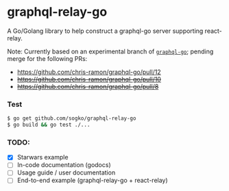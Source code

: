 # graphql-relay-go

A Go/Golang library to help construct a graphql-go server supporting react-relay.

Note: Currently based on an experimental branch of [`graphql-go`](https://github.com/chris-ramon/graphql-go); pending merge for the following PRs:
- https://github.com/chris-ramon/graphql-go/pull/12
- ~~https://github.com/chris-ramon/graphql-go/pull/10~~
- ~~https://github.com/chris-ramon/graphql-go/pull/8~~

### Test
```bash
$ go get github.com/sogko/graphql-relay-go
$ go build && go test ./...
```

### TODO:
- [x] Starwars example
- [ ] In-code documentation (godocs)
- [ ] Usage guide / user documentation
- [ ] End-to-end example (graphql-relay-go + react-relay)
